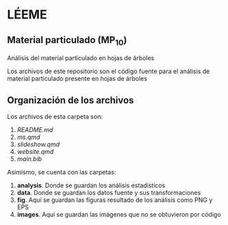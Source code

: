 LÉEME
=====

Material particulado (MP$_{10}$)
---------------------------

Análisis del material particulado en hojas de árboles

Los archivos de este repositorio son el código fuente para el análisis de material particulado presente en hojas de árboles

Organización de los archivos
----------------------------

Los archivos de esta carpeta son:
1. *README.md*
2. *ms.qmd*
3. *slideshow.qmd*
4. *website.qmd*
5. *main.bib*

Asimismo, se cuenta con las carpetas:
1. **analysis**. Donde se guardan los análisis estadísticos
2. **data**. Donde se guardan los datos fuente y sus transformaciones
3. **fig**. Aquí se guardan las figuras resultado de los análisis como PNG y EPS
4. **images**. Aquí se guardan las imágenes que no se obtuvieron por código